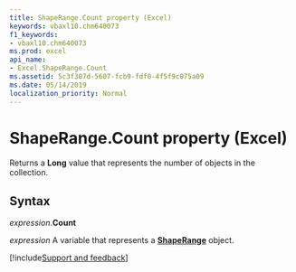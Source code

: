 ```yaml
---
title: ShapeRange.Count property (Excel)
keywords: vbaxl10.chm640073
f1_keywords:
- vbaxl10.chm640073
ms.prod: excel
api_name:
- Excel.ShapeRange.Count
ms.assetid: 5c3f307d-5607-fcb9-fdf0-4f5f9c075a09
ms.date: 05/14/2019
localization_priority: Normal
---
```



# ShapeRange.Count property (Excel)

Returns a **Long** value that represents the number of objects in the collection.


## Syntax

_expression_.**Count**

_expression_ A variable that represents a **[ShapeRange](Excel.shaperange.md)** object.




[!include[Support and feedback](~/includes/feedback-boilerplate.md)]